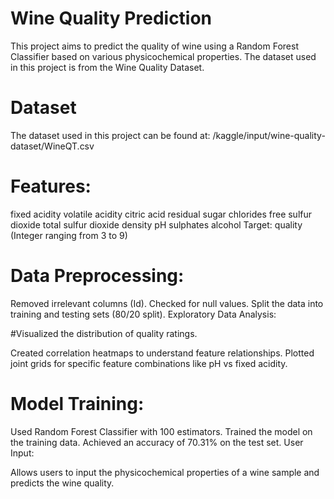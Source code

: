 # Wine Quality Prediction

This project aims to predict the quality of wine using a Random Forest Classifier based on various physicochemical properties. The dataset used in this project is from the Wine Quality Dataset.

# Dataset
The dataset used in this project can be found at: /kaggle/input/wine-quality-dataset/WineQT.csv

# Features:
fixed acidity
volatile acidity
citric acid
residual sugar
chlorides
free sulfur dioxide
total sulfur dioxide
density
pH
sulphates
alcohol
Target:
quality (Integer ranging from 3 to 9)


# Data Preprocessing:

Removed irrelevant columns (Id).
Checked for null values.
Split the data into training and testing sets (80/20 split).
Exploratory Data Analysis:

#Visualized the distribution of quality ratings.

Created correlation heatmaps to understand feature relationships.
Plotted joint grids for specific feature combinations like pH vs fixed acidity.
# Model Training:

Used Random Forest Classifier with 100 estimators.
Trained the model on the training data.
Achieved an accuracy of 70.31% on the test set.
User Input:

Allows users to input the physicochemical properties of a wine sample and predicts the wine quality.

